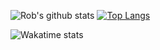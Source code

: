 ![Rob's github stats](https://github-readme-stats.vercel.app/api?username=ro6ley&show_icons=true&theme=vue-dark)
[![Top Langs](https://github-readme-stats.vercel.app/api/top-langs/?username=ro6ley&theme=vue-dark)](https://github.com/anuraghazra/github-readme-stats)

![Wakatime stats](https://wakatime.com/share/@ro6ley/09dd6d34-a0ed-4a68-b69e-4d1ef5697332.png)



<!--
**ro6ley/ro6ley** is a ✨ _special_ ✨ repository because its `README.md` (this file) appears on your GitHub profile.

Here are some ideas to get you started:

- 🔭 I’m currently working on ...
- 🌱 I’m currently learning TypeScript
- 👯 I’m looking to collaborate on Python or TypeScript projects
- 🤔 I’m looking for help with ...
- 💬 Ask me about ...
- 📫 How to reach me: ...
- ⚡ Fun fact: ...
-->
